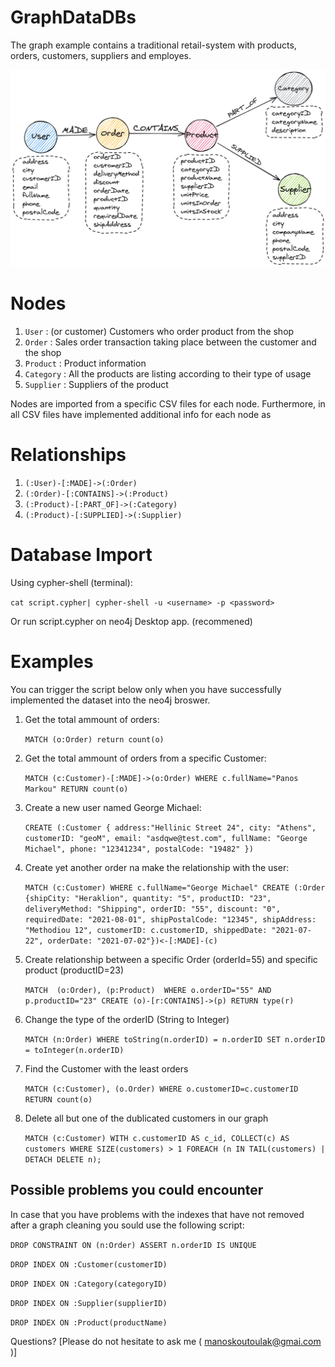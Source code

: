 # GraphDataDBs 


The graph example contains a traditional retail-system with products, orders, customers, suppliers and employes.

<img src="img/graph_ex.png">


# Nodes 

1. `User` : (or customer) Customers who order product from the shop
2. `Order` : Sales order transaction taking place between the customer and the shop
3. `Product` : Product information
4. `Category` : All the products are listing according to their type of usage
5. `Supplier` : Suppliers of the product

Nodes are imported from a specific CSV files for each node. Furthermore, in all CSV files have implemented additional info for each node as 

# Relationships

1. `(:User)-[:MADE]->(:Order)`
2. `(:Order)-[:CONTAINS]->(:Product)`
3. `(:Product)-[:PART_OF]->(:Category)`
4. `(:Product)-[:SUPPLIED]->(:Supplier)`


# Database Import

Using cypher-shell (terminal):

`cat script.cypher| cypher-shell -u <username> -p <password>`

Or run script.cypher on neo4j Desktop app. (recommened)


# Examples

You can trigger the script below only when you have successfully implemented the dataset into the neo4j broswer.

1. Get the total ammount of orders:

	`MATCH (o:Order) return count(o)`

2. Get the total ammount of orders from a specific Customer:

	`MATCH (c:Customer)-[:MADE]->(o:Order) WHERE c.fullName="Panos Markou" RETURN count(o)`

3. Create a new user named George Michael:

	`CREATE (:Customer {
    address:"Hellinic Street 24",
    city: "Athens",
    customerID: "geoM",
    email: "asdqwe@test.com",
    fullName: "George Michael",
    phone: "12341234",
    postalCode: "19482"
})`

4. Create yet another order na make the relationship with the user:

	`MATCH (c:Customer)
	WHERE c.fullName="George Michael"
	CREATE (:Order {shipCity: "Heraklion",
	quantity: "5",
	productID: "23",
	deliveryMethod: "Shipping",
	orderID: "55",
	discount: "0",
	requiredDate: "2021-08-01",
	shipPostalCode: "12345",
	shipAddress: "Methodiou 12",
	customerID: c.customerID,
	shippedDate: "2021-07-22",
	orderDate: "2021-07-02"})<-[:MADE]-(c)`

5. Create relationship between a specific Order (orderId=55) and specific product (productID=23)

	`MATCH 
	(o:Order),
	(p:Product) 
	WHERE o.orderID="55" AND p.productID="23"
	CREATE (o)-[r:CONTAINS]->(p)
	RETURN type(r)`


6. Change the type of the orderID (String to Integer)

	`MATCH (n:Order)
	WHERE toString(n.orderID) = n.orderID
	SET n.orderID = toInteger(n.orderID)`

7. Find the Customer with the least orders
	
	`MATCH (c:Customer), (o.Order)
	WHERE o.customerID=c.customerID
	RETURN count(o)
	`

8. Delete all but one of the dublicated customers in our graph
	
	`MATCH (c:Customer)
WITH c.customerID AS c_id, COLLECT(c) AS customers
WHERE SIZE(customers) > 1
FOREACH (n IN TAIL(customers) | DETACH DELETE n);`


## Possible problems you could encounter

In case that you have problems with the indexes that have not removed after a graph cleaning you sould use the following script:

`DROP CONSTRAINT
ON (n:Order)
ASSERT n.orderID IS UNIQUE`

`DROP INDEX ON :Customer(customerID)`

`DROP INDEX ON :Category(categoryID)`

`DROP INDEX ON :Supplier(supplierID)`

`DROP INDEX ON :Product(productName)` 

Questions? [Please do not hesitate to ask me ( manoskoutoulak@gmai.com )]






 